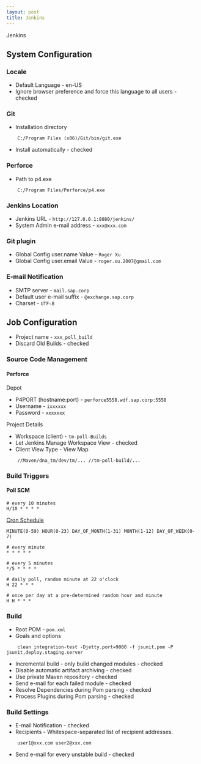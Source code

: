 ```yaml
---
layout: post
title: Jenkins
---
```


Jenkins

## System Configuration

### Locale

* Default Language - en-US
* Ignore browser preference and force this language to all users - checked

### Git

* Installation directory

```
    C:/Program Files (x86)/Git/bin/git.exe
```

* Install automatically - checked

### Perforce

* Path to p4.exe

```
    C:/Program Files/Perforce/p4.exe
```

### Jenkins Location

* Jenkins URL - `http://127.0.0.1:8080/jenkins/`
* System Admin e-mail address - `xxx@xxx.com`

### Git plugin

* Global Config user.name Value - `Roger Xu`
* Global Config user.email Value - `roger.xu.2007@gmail.com`

### E-mail Notification

* SMTP server - `mail.sap.corp`
* Default user e-mail suffix - `@exchange.sap.corp`
* Charset - `UTF-8`

## Job Configuration

* Project name - `xxx_poll_build`
* Discard Old Builds - checked

### Source Code Management

#### Perforce

Depot

* P4PORT (hostname:port) - `perforce5558.wdf.sap.corp:5558`
* Username - `ixxxxxx`
* Password - `xxxxxxx`

Project Details

* Workspace (client) - `tm-poll-Builds`
* Let Jenkins Manage Workspace View - checked
* Client View Type - View Map

```
    //Maven/dna_tm/dev/tm/... //tm-poll-build/...
```

### Build Triggers

#### Poll SCM

    # every 10 minutes
    H/10 * * * *

[Cron Schedule](https://en.wikipedia.org/wiki/Cron)

    MINUTE(0-59) HOUR(0-23) DAY_OF_MONTH(1-31) MONTH(1-12) DAY_OF_WEEK(0-7)

    # every minute
    * * * * *

    # every 5 minutes
    */5 * * * *

    # daily poll, random minute at 22 o'clock
    H 22 * * *

    # once per day at a pre-determined random hour and minute
    H H * * *

### Build

* Root POM - `pom.xml`
* Goals and options

```
    clean integration-test -Djetty.port=9080 -f jsunit.pom -P jsunit,deploy.staging.server
```

* Incremental build - only build changed modules - checked
* Disable automatic artifact archiving - checked
* Use private Maven repository - checked
* Send e-mail for each failed module - checked
* Resolve Dependencies during Pom parsing - checked
* Process Plugins during Pom parsing - checked

### Build Settings

* E-mail Notification - checked
* Recipients - Whitespace-separated list of recipient addresses.

```
    user1@xxx.com user2@xxx.com
```

* Send e-mail for every unstable build - checked

